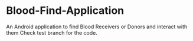 # Blood-Find-Application
An Android application to find Blood Receivers or Donors and interact with them
Check test branch for the code.
